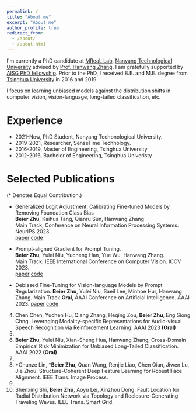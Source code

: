 ```yaml
---
permalink: /
title: "About me"
excerpt: "About me"
author_profile: true
redirect_from: 
  - /about/
  - /about.html
---
```

I'm currently a PhD candidate at [MReaL Lab](https://mreallab.github.io), [Nanyang Technological University](https://www.ntu.edu.sg) advised by [Prof. Hanwang Zhang](https://personal.ntu.edu.sg/hanwangzhang/). I am gratefully supported by [AISG PhD fellowship](https://aisingapore.org/research/phd-fellowship-programme/). Prior to the PhD, I received B.E. and M.E. degree from [Tsinghua University](https://www.tsinghua.edu.cn) in 2016 and 2019.

I focus on learning unbiased models against the distribution shifts in computer vision, vision-language, long-tailed classification, etc.

Experience
======
* 2021-Now, PhD Student, Nanyang Techonological University.
* 2019-2021, Researcher, SenseTime Technology.
* 2016-2019, Master of Engineering, Tsinghua University 
* 2012-2016, Bachelor of Engineering, Tsinghua Univeristy 

Selected Publications
======
(\* Denotes Equal Contribution.)

* Generalized Logit Adjustment: Calibrating Fine-tuned Models by Removing Foundation Class Bias  
  **Beier Zhu**, Kaihua Tang, Qianru Sun, Hanwang Zhang  
  Main Track, Conference on Neural Information Processing Systems. NeurIPS 2023  
  [paper](https://arxiv.org/abs/2205.14865) [code](https://github.com/BeierZhu/GLA)  

* Prompt-aligned Gradient for Prompt Tuning.  
  **Beier Zhu**, Yulei Niu, Yucheng Han, Yue Wu, Hanwang Zhang.  
  Main Track, IEEE International Conference on Computer Vision. ICCV 2023.  
  [paper](https://arxiv.org/abs/2205.14865) [code](https://github.com/BeierZhu/Prompt-align)

* Debiased Fine-Tuning for Vision-language Models by Prompt Regularization.
  **Beier Zhu**, Yulei Niu, Saeil Lee, Minhoe Hur, Hanwang Zhang.
  Main Track **Oral**, AAAI Conference on Artificial Intelligence. AAAI 2023.
  [paper](https://arxiv.org/abs/2301.12429) [code](https://github.com/BeierZhu/ProReg) 


4. Chen Chen, Yuchen Hu, Qiang Zhang, Heqing Zou, **Beier Zhu**, Eng Siong Chng. Leveraging Modality-specific Representations for Audio-visual Speech Recognition via Reinforcement Learning. AAAI 2023 **(Oral)**
5. 
3. **Beier Zhu**, Yulei Niu, Xian-Sheng Hua, Hanwang Zhang, Cross-Domain Empirical Risk Minimization for Unbiased Long-Tailed Classification. AAAI 2022 **(Oral)**
4. 
2. \*Chunze Lin, \***Beier Zhu**, Quan Wang, Renjie Liao, Chen Qian, Jiwen Lu, Jie Zhou. Structure-Coherent Deep Feature Learning for Robust Face Alignment. IEEE Trans. Image Process.
3. 
1. Shenxing Shi, **Beier Zhu**, Aoyu Lei, Xinzhou Dong. Fault Location for Radial Distribution Network via Topology and Reclosure-Generating Traveling Waves. IEEE Trans. Smart Grid. 
